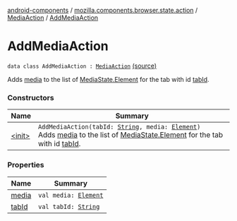 [android-components](../../../index.md) / [mozilla.components.browser.state.action](../../index.md) / [MediaAction](../index.md) / [AddMediaAction](./index.md)

# AddMediaAction

`data class AddMediaAction : `[`MediaAction`](../index.md) [(source)](https://github.com/mozilla-mobile/android-components/blob/master/components/browser/state/src/main/java/mozilla/components/browser/state/action/BrowserAction.kt#L637)

Adds [media](media.md) to the list of [MediaState.Element](../../../mozilla.components.browser.state.state/-media-state/-element/index.md) for the tab with id [tabId](tab-id.md).

### Constructors

| Name | Summary |
|---|---|
| [&lt;init&gt;](-init-.md) | `AddMediaAction(tabId: `[`String`](https://kotlinlang.org/api/latest/jvm/stdlib/kotlin/-string/index.html)`, media: `[`Element`](../../../mozilla.components.browser.state.state/-media-state/-element/index.md)`)`<br>Adds [media](media.md) to the list of [MediaState.Element](../../../mozilla.components.browser.state.state/-media-state/-element/index.md) for the tab with id [tabId](tab-id.md). |

### Properties

| Name | Summary |
|---|---|
| [media](media.md) | `val media: `[`Element`](../../../mozilla.components.browser.state.state/-media-state/-element/index.md) |
| [tabId](tab-id.md) | `val tabId: `[`String`](https://kotlinlang.org/api/latest/jvm/stdlib/kotlin/-string/index.html) |
